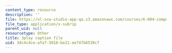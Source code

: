 ```yaml
---
content_type: resource
description: ''
file: https://ol-ocw-studio-app-qa.s3.amazonaws.com/courses/6-004-computation-structures-spring-2017/3dc4c4ceafa75018be21ee747b6539c7_776ZuSOo6hg.vtt
file_type: application/x-subrip
parent_uid: null
resourcetype: Other
title: 3play caption file
uid: 3dc4c4ce-afa7-5018-be21-ee747b6539c7
---
```

